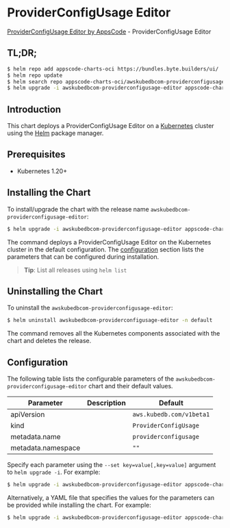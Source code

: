 # ProviderConfigUsage Editor

[ProviderConfigUsage Editor by AppsCode](https://byte.builders) - ProviderConfigUsage Editor

## TL;DR;

```bash
$ helm repo add appscode-charts-oci https://bundles.byte.builders/ui/
$ helm repo update
$ helm search repo appscode-charts-oci/awskubedbcom-providerconfigusage-editor --version=v0.4.19
$ helm upgrade -i awskubedbcom-providerconfigusage-editor appscode-charts-oci/awskubedbcom-providerconfigusage-editor -n default --create-namespace --version=v0.4.19
```

## Introduction

This chart deploys a ProviderConfigUsage Editor on a [Kubernetes](http://kubernetes.io) cluster using the [Helm](https://helm.sh) package manager.

## Prerequisites

- Kubernetes 1.20+

## Installing the Chart

To install/upgrade the chart with the release name `awskubedbcom-providerconfigusage-editor`:

```bash
$ helm upgrade -i awskubedbcom-providerconfigusage-editor appscode-charts-oci/awskubedbcom-providerconfigusage-editor -n default --create-namespace --version=v0.4.19
```

The command deploys a ProviderConfigUsage Editor on the Kubernetes cluster in the default configuration. The [configuration](#configuration) section lists the parameters that can be configured during installation.

> **Tip**: List all releases using `helm list`

## Uninstalling the Chart

To uninstall the `awskubedbcom-providerconfigusage-editor`:

```bash
$ helm uninstall awskubedbcom-providerconfigusage-editor -n default
```

The command removes all the Kubernetes components associated with the chart and deletes the release.

## Configuration

The following table lists the configurable parameters of the `awskubedbcom-providerconfigusage-editor` chart and their default values.

|     Parameter      | Description |               Default               |
|--------------------|-------------|-------------------------------------|
| apiVersion         |             | <code>aws.kubedb.com/v1beta1</code> |
| kind               |             | <code>ProviderConfigUsage</code>    |
| metadata.name      |             | <code>providerconfigusage</code>    |
| metadata.namespace |             | <code>""</code>                     |


Specify each parameter using the `--set key=value[,key=value]` argument to `helm upgrade -i`. For example:

```bash
$ helm upgrade -i awskubedbcom-providerconfigusage-editor appscode-charts-oci/awskubedbcom-providerconfigusage-editor -n default --create-namespace --version=v0.4.19 --set apiVersion=aws.kubedb.com/v1beta1
```

Alternatively, a YAML file that specifies the values for the parameters can be provided while
installing the chart. For example:

```bash
$ helm upgrade -i awskubedbcom-providerconfigusage-editor appscode-charts-oci/awskubedbcom-providerconfigusage-editor -n default --create-namespace --version=v0.4.19 --values values.yaml
```
